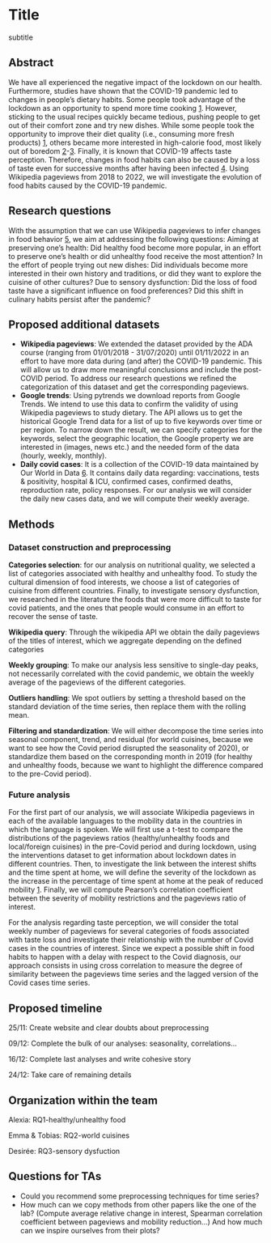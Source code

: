 # Title
subtitle

## Abstract

We have all experienced the negative impact of the lockdown on our health. Furthermore, studies have shown that the COVID-19 pandemic led to changes in people’s dietary habits. Some people took advantage of the lockdown as an opportunity to spend more time cooking [1](https://www.sciencedirect.com/science/article/pii/S0195666321006504). However, sticking to the usual recipes quickly became tedious, pushing people to get out of their comfort zone and try new dishes. While some people took the opportunity to improve their diet quality (i.e., consuming more fresh products) [1](https://www.sciencedirect.com/science/article/pii/S0195666321006504), others became more interested in high-calorie food, most likely out of boredom [2](https://www.nature.com/articles/s41467-022-28498-z)-[3](https://link.springer.com/article/10.1007/s13679-021-00466-6). Finally, it is known that COVID-19 affects taste perception. Therefore, changes in food habits can also be caused by a loss of taste even for successive months after having been infected [4](https://www.swft.nhs.uk/application/files/7215/8876/5922/Loss_of_taste_COVID.pdf). Using Wikipedia pageviews from 2018 to 2022, we will investigate the evolution of food habits caused by the COVID-19 pandemic.

## Research questions

With the assumption that we can use Wikipedia pageviews to infer changes in food behavior [5](https://www.mdpi.com/2072-6643/13/11/3683/htm), we aim at addressing the following questions: Aiming at preserving one’s health: Did healthy food become more popular, in an effort to preserve one’s health or did unhealthy food receive the most attention? In the effort of people trying out new dishes: Did individuals become more interested in their own history and traditions, or did they want to explore the cuisine of other cultures? Due to sensory dysfunction: Did the loss of food taste have a significant influence on food preferences? Did this shift in culinary habits persist after the pandemic?

## Proposed additional datasets

- **Wikipedia pageviews**: We extended the dataset provided by the ADA course (ranging from 01/01/2018 - 31/07/2020) until 01/11/2022 in an effort to have more data during (and after) the COVID-19 pandemic. This will allow us to draw more meaningful conclusions and include the post-COVID period. To address our research questions we refined the categorization of this dataset and get the corresponding pageviews.
- **Google trends**: Using pytrends we download reports from Google Trends. We intend to use this data to confirm the validity of using Wikipedia pageviews to study dietary. The API allows us to get the historical Google Trend data for a list of up to five keywords over time or per region. To narrow down the result, we can specify categories for the keywords, select the geographic location, the Google property we are interested in (images, news etc.) and the needed form of the data (hourly, weekly, monthly).
- **Daily covid cases**: It is a collection of the COVID-19 data maintained by Our World in Data [6](https://github.com/owid/covid-19-data/tree/master/public/data). It contains daily data regarding: vaccinations, tests & positivity, hospital & ICU, confirmed cases, confirmed deaths, reproduction rate, policy responses. For our analysis we will consider the daily new cases data, and we will compute their weekly average.

## Methods

### Dataset construction and preprocessing

**Categories selection**: for our analysis on nutritional quality, we selected a list of categories associated with healthy and unhealthy food. To study the cultural dimension of food interests, we choose a list of categories of cuisine from different countries. Finally, to investigate sensory dysfunction, we researched in the literature the foods that were more difficult to taste for covid patients, and the ones that people would consume in an effort to recover the sense of taste.

**Wikipedia query**: Through the wikipedia API we obtain the daily pageviews of the titles of interest, which we aggregate depending on the defined categories 

**Weekly grouping**: To make our analysis less sensitive to single-day peaks, not necessarily correlated with the covid pandemic, we obtain the weekly average of the pageviews of the different categories. 

**Outliers handling**: We spot outliers by setting a threshold based on the standard deviation of the time series, then replace them with the rolling mean.

**Filtering and standardization**: We will either decompose the time series into seasonal component, trend, and residual (for world cuisines, because we want to see how the Covid period disrupted the seasonality of 2020), or standardize them based on the corresponding month in 2019 (for healthy and unhealthy foods, because we want to highlight the difference compared to the pre-Covid period).

### Future analysis

For the first part of our analysis, we will associate Wikipedia pageviews in each of the available languages to the mobility data in the countries in which the language is spoken. We will first use a t-test to compare the distributions of the pageviews ratios (healthy/unhealthy foods and local/foreign cuisines) in the pre-Covid period and during lockdown, using the interventions dataset to get information about lockdown dates in different countries. Then, to investigate the link between the interest shifts and the time spent at home, we will define the severity of the lockdown as the increase in the percentage of time spent at home at the peak of reduced mobility [1](https://www.nature.com/articles/s41467-022-28498-z). Finally, we will compute Pearson’s correlation coefficient between the severity of mobility restrictions and the pageviews ratio of interest.

For the analysis regarding taste perception, we will consider the total weekly number of pageviews for several categories of foods associated with taste loss and investigate their relationship with the number of Covid cases in the countries of interest. Since we expect a possible shift in food habits to happen with a delay with respect to the Covid diagnosis, our approach consists in using cross correlation to measure the degree of similarity between the pageviews time series and the lagged version of the Covid cases time series.

## Proposed timeline

25/11: Create website and clear doubts about preprocessing

09/12: Complete the bulk of our analyses: seasonality, correlations…

16/12: Complete last analyses and write cohesive story

24/12: Take care of remaining details

## Organization within the team

Alexia: RQ1-healthy/unhealthy food

Emma & Tobias: RQ2-world cuisines

Desirée: RQ3-sensory dysfuction


## Questions for TAs

- Could you recommend some preprocessing techniques for time series?
- How much can we copy methods from other papers like the one of the lab? (Compute average relative change in interest, Spearman correlation coefficient between pageviews and mobility reduction…) And how much can we inspire ourselves from their plots?
